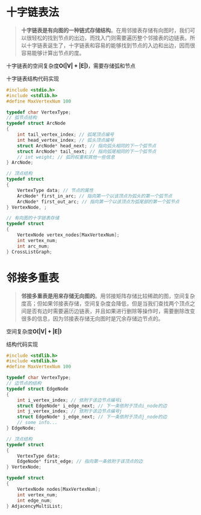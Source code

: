 # 十字链表法
> **十字链表是有向图的一种链式存储结构**。在用邻接表存储有向图时，我们可以很轻松的找到节点的出边，而找入门则需要遍历整个邻接表的边链表。所以十字链表诞生了，十字链表和容易的能够找到节点的入边和出边，因而很容易能够计算出节点的度。

十字链表的空间复杂度**O(|V| + |E|)**，需要存储弧和节点

十字链表结构代码实现
```c
#include <stdio.h>
#include <stdlib.h>
#define MaxVertexNum 100

typedef char VertexType;
// 弧节点结构
typedef struct ArcNode
{
    int tail_vertex_index; // 弧尾顶点编号
    int head_vertex_index; // 弧头顶点编号
    struct ArcNode* head_next; // 指向弧头相同的下一个弧节点
    struct ArcNode* tail_next; // 指向弧尾相同的下一个弧节点
    // int weight; // 弧的权重和其他一些信息
} ArcNode;

// 顶点结构
typedef struct
{
    VertexType data; // 节点的属性
    ArcNode* first_in_arc; // 指向第一个以该顶点为弧头的第一个弧节点
    ArcNode* first_out_arc; // 指向第一个以该顶点为弧尾部的第一个弧节点
} VertexNode, ;

// 有向图的十字链表存储
typedef struct
{
    VertexNode vertex_nodes[MaxVertexNum];
    int vertex_num;
    int arc_num;
} CrossListGraph;
```
# 邻接多重表

> **邻接多重表是用来存储无向图的**。用邻接矩阵存储比较稀疏的图，空间复杂度高；但如果邻接表存储，空间复杂度会降低，但是当我们查找两个顶点之间是否有边时需要遍历边链表，并且如果进行删除等操作时，需要删除改变很多的信息，因为邻接表存储无向图时是冗余存储边节点的。

空间复杂度**O(|V| + |E|)**

结构代码实现
```c
#include <stdlib.h>
#include <stdlib.h>
#define MaxVertexNum 100

typedef char VertexType;
// 边节点的结构
typedef struct EdgeNode
{
    int i_vertex_index; // 依附于该边节点编号i
    struct EdgeNode* i_edge_next; // 下一条依附于顶点i_node的边
    int j_vertex_index; // 依附于该边节点编号j
    struct EdgeNode* j_edge_next; // 下一条依附于顶点j_node的边
    // some info...
} EdgeNode;

// 顶点结构
typedef struct
{
    VertexType data;
    EdgeNode* first_edge; // 指向第一条依附于该顶点的边
} VertexNode;

typedef struct
{
    VertexNode nodes[MaxVertexNum];
    int vertex_num;
    int edge_num;
} AdjacencyMultiList;
```
